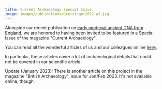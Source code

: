 ```yaml
---
title: Current Archaeology Special Issue
image: images/publications/Gretzinger2022-wf.jpg
---
```


Alongside our recent publication on [early medieval ancient DNA from England](https://www.nature.com/articles/s41586-022-05247-2), we are honored to having been invited to be featured in a Special Issue of the magazine "Current Archaeology".

You can read all the wonderful articles of us and our colleagues online [here](https://the-past.com/magazines/current-archaeology-392/).

In particular, these articles cover a lot of archaeological details that could not be covered in our scientific article.

Update (January 2023): There is another article on this project in the magazine "British Archaeology", issue for Jan/Feb 2023. It's not available online, though.